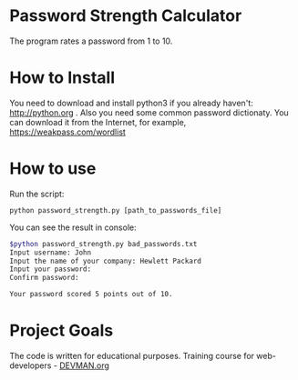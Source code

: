 # Password Strength Calculator

The program rates a password from 1 to 10.

# How to Install

You need to download and install python3 if you already haven't: http://python.org .
Also you need some common password dictionaty. You can download it from the Internet, for example,
https://weakpass.com/wordlist

# How to use

Run the script:
```
python password_strength.py [path_to_passwords_file]
```

You can see the result in console:
```bash
$python password_strength.py bad_passwords.txt
Input username: John
Input the name of your company: Hewlett Packard
Input your password:
Confirm password:

Your password scored 5 points out of 10.
```

# Project Goals

The code is written for educational purposes. Training course for web-developers - [DEVMAN.org](https://devman.org)
